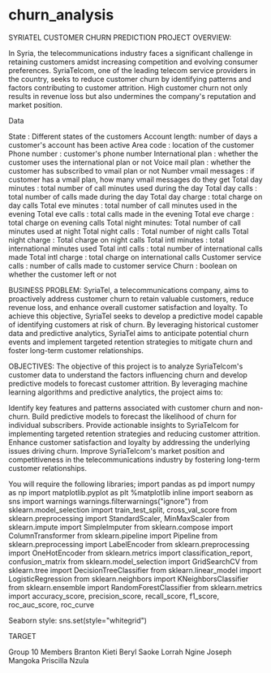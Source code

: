 # churn_analysis
SYRIATEL CUSTOMER CHURN PREDICTION
PROJECT OVERVIEW:

In Syria, the telecommunications industry faces a significant challenge in retaining customers amidst increasing competition and evolving consumer preferences. SyriaTelcom, one of the leading telecom service providers in the country, seeks to reduce customer churn by identifying patterns and factors contributing to customer attrition. High customer churn not only results in revenue loss but also undermines the company's reputation and market position.

Data 

State : Different states of the customers
Account length: number of days a customer's account has been active
Area code : location of the customer
Phone number : customer's phone number
International plan : whether the customer uses the international plan or not
Voice mail plan : whether the customer has subscribed to vmail plan or not
Number vmail messages : if customer has a vmail plan, how many vmail messages do they get
Total day minutes : total number of call minutes used during the day
Total day calls : total number of calls made during the day
Total day charge : total charge on day calls
Total eve minutes : total number of call minutes used in the evening
Total eve calls : total calls made in the evening
Total eve charge : total charge on evening calls
Total night minutes: Total number of call minutes used at night
Total night calls : Total number of night calls
Total night charge : Total charge on night calls
Total intl minutes : total international minutes used
Total intl calls : total number of international calls made
Total intl charge : total charge on international calls
Customer service calls : number of calls made to customer service
Churn : boolean on whether the customer left or not


BUSINESS PROBLEM:
SyriaTel, a telecommunications company, aims to proactively address customer churn to retain valuable customers, reduce revenue loss, and enhance overall customer satisfaction and loyalty. To achieve this objective, SyriaTel seeks to develop a predictive model capable of identifying customers at risk of churn. By leveraging historical customer data and predictive analytics, SyriaTel aims to anticipate potential churn events and implement targeted retention strategies to mitigate churn and foster long-term customer relationships.

OBJECTIVES:
The objective of this project is to analyze SyriaTelcom's customer data to understand the factors influencing churn and develop predictive models to forecast customer attrition. By leveraging machine learning algorithms and predictive analytics, the project aims to:

Identify key features and patterns associated with customer churn and non-churn.
Build predictive models to forecast the likelihood of churn for individual subscribers.
Provide actionable insights to SyriaTelcom for implementing targeted retention strategies and reducing customer attrition.
Enhance customer satisfaction and loyalty by addressing the underlying issues driving churn.
Improve SyriaTelcom's market position and competitiveness in the telecommunications industry by fostering long-term customer relationships.

You will require the following libraries;
import pandas as pd
import numpy as np
import matplotlib.pyplot as plt
%matplotlib inline
import seaborn as sns
import warnings 
warnings.filterwarnings("ignore")
from sklearn.model_selection import train_test_split, cross_val_score
from sklearn.preprocessing import StandardScaler, MinMaxScaler
from sklearn.impute import SimpleImputer
from sklearn.compose import ColumnTransformer
from sklearn.pipeline import Pipeline
from sklearn.preprocessing import LabelEncoder
from sklearn.preprocessing import OneHotEncoder
from sklearn.metrics import classification_report, confusion_matrix
from sklearn.model_selection import GridSearchCV
from sklearn.tree import DecisionTreeClassifier 
from sklearn.linear_model import LogisticRegression
from sklearn.neighbors import KNeighborsClassifier
from sklearn.ensemble import RandomForestClassifier
from sklearn.metrics import accuracy_score, precision_score, recall_score, f1_score, roc_auc_score, roc_curve

Seaborn style:
sns.set(style="whitegrid")


TARGET













Group 10 Members
Branton Kieti
Beryl Saoke
Lorrah Ngine
Joseph Mangoka
Priscilla Nzula
